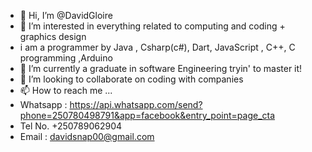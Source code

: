 - 👋 Hi, I’m @DavidGloire
- 👀 I’m interested in everything related to computing and coding + graphics design
- i am a programmer by Java , Csharp(c#), Dart, JavaScript , C++, C programming ,Arduino
- 🌱 I’m currently a graduate in software Engineering tryin' to master it!
- 💞️ I’m looking to collaborate on coding with companies
- 📫 How to reach me ...
- Whatsapp : https://api.whatsapp.com/send?phone=250780498791&app=facebook&entry_point=page_cta
- Tel No. +250789062904
- Email : davidsnap00@gmail.com
<!---
DavidGloire/DavidGloire is a ✨ special ✨ repository because its `README.md` (this file) appears on your GitHub profile.
You can click the Preview link to take a look at your changes.
--->
